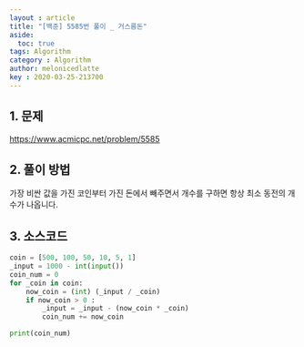 ```yaml
---
layout : article
title: "[백준] 5585번 풀이 _ 거스름돈"
aside:
  toc: true
tags: Algorithm
category : Algorithm
author: melonicedlatte  
key : 2020-03-25-213700
---  
```


## 1. 문제

https://www.acmicpc.net/problem/5585

## 2. 풀이 방법

가장 비싼 값을 가진 코인부터 가진 돈에서 빼주면서 개수를 구하면 항상 최소 동전의 개수가 나옵니다. 

## 3. 소스코드

~~~python
coin = [500, 100, 50, 10, 5, 1]
_input = 1000 - int(input())
coin_num = 0
for _coin in coin:
    now_coin = (int) (_input / _coin)
    if now_coin > 0 :
        _input = _input - (now_coin * _coin)
        coin_num += now_coin

print(coin_num)
~~~
